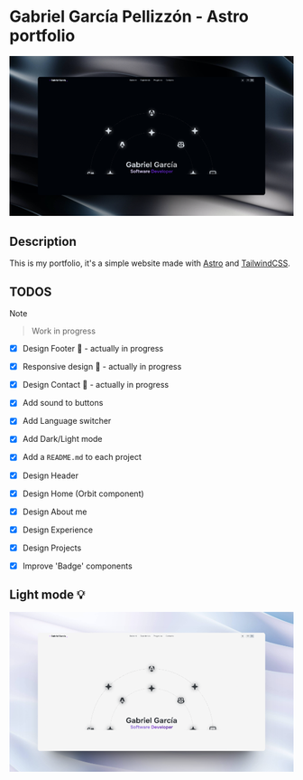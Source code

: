 # Gabriel García Pellizzón - Astro portfolio

![](./readme/Preview.png)

## Description
This is my portfolio, it's a simple website made with [Astro](https://astro.build/) and [TailwindCSS](https://tailwindcss.com/).


## TODOS

> [!NOTE]  

> Work in progress
- [x] Design Footer :construction: - actually in progress

- [x] Responsive design :construction: - actually in progress
- [x] Design Contact :construction: - actually in progress
- [x] Add sound to buttons
- [x] Add Language switcher
- [x] Add Dark/Light mode
- [x] Add a `README.md` to each project
- [x] Design Header
- [x] Design Home (Orbit component)
- [x] Design About me
- [x] Design Experience
- [x] Design Projects 
- [x] Improve 'Badge' components

## Light mode 💡
![](./readme/preview_white.png)